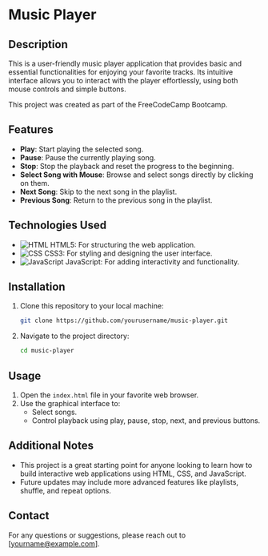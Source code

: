 # Music Player

## Description

This is a user-friendly music player application that provides basic and essential functionalities for enjoying your favorite tracks. Its intuitive interface allows you to interact with the player effortlessly, using both mouse controls and simple buttons.

This project was created as part of the FreeCodeCamp Bootcamp.

## Features

- **Play**: Start playing the selected song.
- **Pause**: Pause the currently playing song.
- **Stop**: Stop the playback and reset the progress to the beginning.
- **Select Song with Mouse**: Browse and select songs directly by clicking on them.
- **Next Song**: Skip to the next song in the playlist.
- **Previous Song**: Return to the previous song in the playlist.

## Technologies Used

- ![HTML](https://img.shields.io/badge/-HTML5-E34F26?logo=html5&logoColor=white) HTML5: For structuring the web application.
- ![CSS](https://img.shields.io/badge/-CSS3-1572B6?logo=css3&logoColor=white) CSS3: For styling and designing the user interface.
- ![JavaScript](https://img.shields.io/badge/-JavaScript-F7DF1E?logo=javascript&logoColor=black) JavaScript: For adding interactivity and functionality.

## Installation

1. Clone this repository to your local machine:
   ```bash
   git clone https://github.com/yourusername/music-player.git
   ```
2. Navigate to the project directory:
   ```bash
   cd music-player
   ```

## Usage

1. Open the `index.html` file in your favorite web browser.
2. Use the graphical interface to:
   - Select songs.
   - Control playback using play, pause, stop, next, and previous buttons.

## Additional Notes

- This project is a great starting point for anyone looking to learn how to build interactive web applications using HTML, CSS, and JavaScript.
- Future updates may include more advanced features like playlists, shuffle, and repeat options.

## Contact

For any questions or suggestions, please reach out to [[yourname@example.com](mailto\:serguz95444@gmail.com)].

